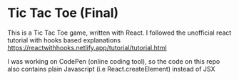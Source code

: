 # Tic Tac Toe (Final)

This is a Tic Tac Toe game, written with React.
I followed the unofficial react tutorial with hooks based explanations https://reactwithhooks.netlify.app/tutorial/tutorial.html

I was working on CodePen (online coding tool), so the code on this repo also contains plain Javascript (i.e React.createElement) instead of JSX
